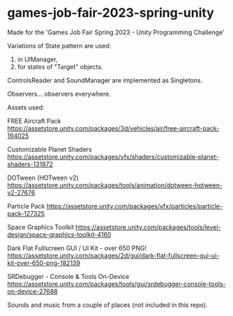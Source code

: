 # games-job-fair-2023-spring-unity
Made for the 'Games Job Fair Spring 2023 - Unity Programming Challenge'

Variations of State pattern are used:
1. in UIManager,
2. for states of "Target" objects.

ControlsReader and SoundManager are implemented as Singletons.

Observers... observers everywhere.


Assets used:

FREE Aircraft Pack
https://assetstore.unity.com/packages/3d/vehicles/air/free-aircraft-pack-194025

Customizable Planet Shaders
https://assetstore.unity.com/packages/vfx/shaders/customizable-planet-shaders-131872

DOTween (HOTween v2)
https://assetstore.unity.com/packages/tools/animation/dotween-hotween-v2-27676

Particle Pack
https://assetstore.unity.com/packages/vfx/particles/particle-pack-127325

Space Graphics Toolkit
https://assetstore.unity.com/packages/tools/level-design/space-graphics-toolkit-4160

Dark Flat Fullscreen GUI / UI Kit - over 650 PNG!
https://assetstore.unity.com/packages/2d/gui/dark-flat-fullscreen-gui-ui-kit-over-650-png-182139

SRDebugger - Console & Tools On-Device
https://assetstore.unity.com/packages/tools/gui/srdebugger-console-tools-on-device-27688

Sounds and music from a couple of places (not included in this repo).

